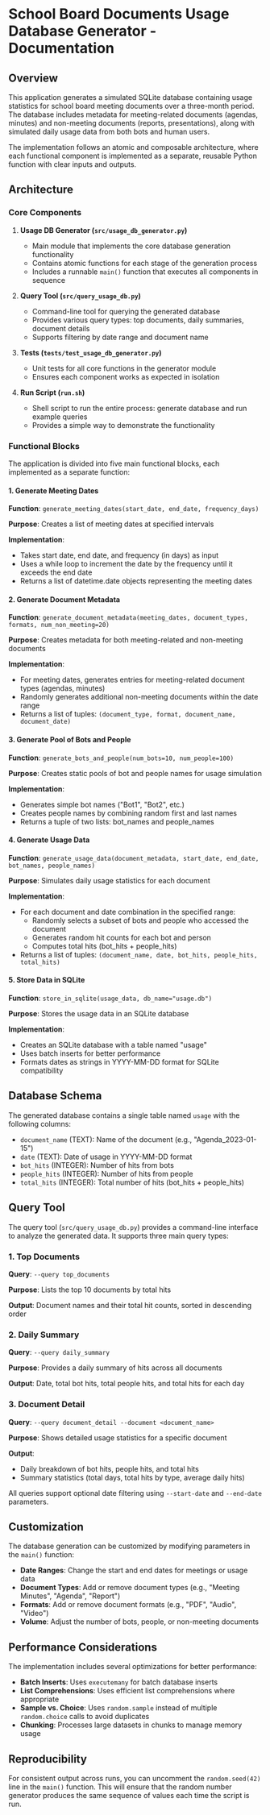 # School Board Documents Usage Database Generator - Documentation

## Overview

This application generates a simulated SQLite database containing usage statistics for school board meeting documents over a three-month period. The database includes metadata for meeting-related documents (agendas, minutes) and non-meeting documents (reports, presentations), along with simulated daily usage data from both bots and human users.

The implementation follows an atomic and composable architecture, where each functional component is implemented as a separate, reusable Python function with clear inputs and outputs.

## Architecture

### Core Components

1. **Usage DB Generator (`src/usage_db_generator.py`)**
   - Main module that implements the core database generation functionality
   - Contains atomic functions for each stage of the generation process
   - Includes a runnable `main()` function that executes all components in sequence

2. **Query Tool (`src/query_usage_db.py`)**
   - Command-line tool for querying the generated database
   - Provides various query types: top documents, daily summaries, document details
   - Supports filtering by date range and document name

3. **Tests (`tests/test_usage_db_generator.py`)**
   - Unit tests for all core functions in the generator module
   - Ensures each component works as expected in isolation

4. **Run Script (`run.sh`)**
   - Shell script to run the entire process: generate database and run example queries
   - Provides a simple way to demonstrate the functionality

### Functional Blocks

The application is divided into five main functional blocks, each implemented as a separate function:

#### 1. Generate Meeting Dates

**Function**: `generate_meeting_dates(start_date, end_date, frequency_days)`

**Purpose**: Creates a list of meeting dates at specified intervals

**Implementation**:
- Takes start date, end date, and frequency (in days) as input
- Uses a while loop to increment the date by the frequency until it exceeds the end date
- Returns a list of datetime.date objects representing the meeting dates

#### 2. Generate Document Metadata

**Function**: `generate_document_metadata(meeting_dates, document_types, formats, num_non_meeting=20)`

**Purpose**: Creates metadata for both meeting-related and non-meeting documents

**Implementation**:
- For meeting dates, generates entries for meeting-related document types (agendas, minutes)
- Randomly generates additional non-meeting documents within the date range
- Returns a list of tuples: `(document_type, format, document_name, document_date)`

#### 3. Generate Pool of Bots and People

**Function**: `generate_bots_and_people(num_bots=10, num_people=100)`

**Purpose**: Creates static pools of bot and people names for usage simulation

**Implementation**:
- Generates simple bot names ("Bot1", "Bot2", etc.)
- Creates people names by combining random first and last names
- Returns a tuple of two lists: bot_names and people_names

#### 4. Generate Usage Data

**Function**: `generate_usage_data(document_metadata, start_date, end_date, bot_names, people_names)`

**Purpose**: Simulates daily usage statistics for each document

**Implementation**:
- For each document and date combination in the specified range:
  - Randomly selects a subset of bots and people who accessed the document
  - Generates random hit counts for each bot and person
  - Computes total hits (bot_hits + people_hits)
- Returns a list of tuples: `(document_name, date, bot_hits, people_hits, total_hits)`

#### 5. Store Data in SQLite

**Function**: `store_in_sqlite(usage_data, db_name="usage.db")`

**Purpose**: Stores the usage data in an SQLite database

**Implementation**:
- Creates an SQLite database with a table named "usage"
- Uses batch inserts for better performance
- Formats dates as strings in YYYY-MM-DD format for SQLite compatibility

## Database Schema

The generated database contains a single table named `usage` with the following columns:

- `document_name` (TEXT): Name of the document (e.g., "Agenda_2023-01-15")
- `date` (TEXT): Date of usage in YYYY-MM-DD format
- `bot_hits` (INTEGER): Number of hits from bots
- `people_hits` (INTEGER): Number of hits from people
- `total_hits` (INTEGER): Total number of hits (bot_hits + people_hits)

## Query Tool

The query tool (`src/query_usage_db.py`) provides a command-line interface to analyze the generated data. It supports three main query types:

### 1. Top Documents

**Query**: `--query top_documents`

**Purpose**: Lists the top 10 documents by total hits

**Output**: Document names and their total hit counts, sorted in descending order

### 2. Daily Summary

**Query**: `--query daily_summary`

**Purpose**: Provides a daily summary of hits across all documents

**Output**: Date, total bot hits, total people hits, and total hits for each day

### 3. Document Detail

**Query**: `--query document_detail --document <document_name>`

**Purpose**: Shows detailed usage statistics for a specific document

**Output**:
- Daily breakdown of bot hits, people hits, and total hits
- Summary statistics (total days, total hits by type, average daily hits)

All queries support optional date filtering using `--start-date` and `--end-date` parameters.

## Customization

The database generation can be customized by modifying parameters in the `main()` function:

- **Date Ranges**: Change the start and end dates for meetings or usage data
- **Document Types**: Add or remove document types (e.g., "Meeting Minutes", "Agenda", "Report")
- **Formats**: Add or remove document formats (e.g., "PDF", "Audio", "Video")
- **Volume**: Adjust the number of bots, people, or non-meeting documents

## Performance Considerations

The implementation includes several optimizations for better performance:

- **Batch Inserts**: Uses `executemany` for batch database inserts
- **List Comprehensions**: Uses efficient list comprehensions where appropriate
- **Sample vs. Choice**: Uses `random.sample` instead of multiple `random.choice` calls to avoid duplicates
- **Chunking**: Processes large datasets in chunks to manage memory usage

## Reproducibility

For consistent output across runs, you can uncomment the `random.seed(42)` line in the `main()` function. This will ensure that the random number generator produces the same sequence of values each time the script is run.